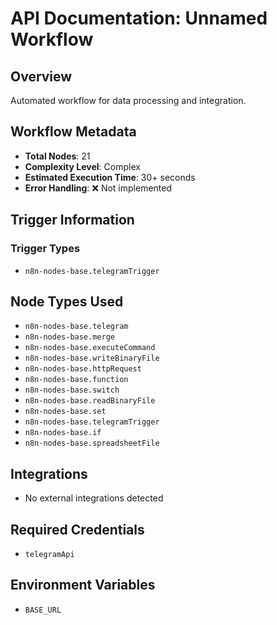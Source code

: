# API Documentation: Unnamed Workflow

## Overview
Automated workflow for data processing and integration.

## Workflow Metadata
- **Total Nodes**: 21
- **Complexity Level**: Complex
- **Estimated Execution Time**: 30+ seconds
- **Error Handling**: ❌ Not implemented

## Trigger Information
### Trigger Types
- `n8n-nodes-base.telegramTrigger`

## Node Types Used
- `n8n-nodes-base.telegram`
- `n8n-nodes-base.merge`
- `n8n-nodes-base.executeCommand`
- `n8n-nodes-base.writeBinaryFile`
- `n8n-nodes-base.httpRequest`
- `n8n-nodes-base.function`
- `n8n-nodes-base.switch`
- `n8n-nodes-base.readBinaryFile`
- `n8n-nodes-base.set`
- `n8n-nodes-base.telegramTrigger`
- `n8n-nodes-base.if`
- `n8n-nodes-base.spreadsheetFile`

## Integrations
- No external integrations detected

## Required Credentials
- `telegramApi`

## Environment Variables
- `BASE_URL`

